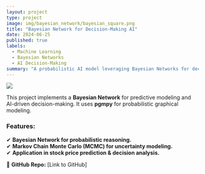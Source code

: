 ```yaml
---
layout: project
type: project
image: img/bayesian_network/bayesian_square.png
title: "Bayesian Network for Decision-Making AI"
date: 2024-06-25
published: true
labels:
  - Machine Learning
  - Bayesian Networks
  - AI Decision-Making
summary: "A probabilistic AI model leveraging Bayesian Networks for decision-making under uncertainty."
---
```


<img class="img-fluid" src="../img/bayesian_network/bayesian_header.png">

This project implements a **Bayesian Network** for predictive modeling and AI-driven decision-making. It uses **pgmpy** for probabilistic graphical modeling.

### Features:
✔ **Bayesian Network for probabilistic reasoning.**  
✔ **Markov Chain Monte Carlo (MCMC) for uncertainty modeling.**  
✔ **Application in stock price prediction & decision analysis.**  

🚀 **GitHub Repo:** [Link to GitHub]  
